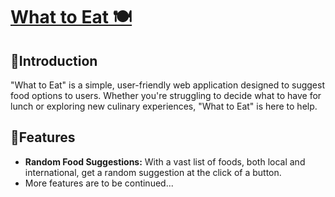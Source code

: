 # [What to Eat 🍽️](https://xunyiiz.github.io/What-to-Eat/)

## 🍲Introduction

"What to Eat" is a simple, user-friendly web application designed to suggest food options to users. Whether you're struggling to decide what to have for lunch or exploring new culinary experiences, "What to Eat" is here to help.

## 🥗Features

- **Random Food Suggestions:** With a vast list of foods, both local and international, get a random suggestion at the click of a button.
- More features are to be continued...
